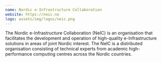 ```yaml
---
name: Nordic e-Infrastructure Collaboration
website: https://neic.no
logo: assets/img/logos/neic.png
---
```


The Nordic e-Infrastructure Collaboration (NeIC) is an organisation that
facilitates the development and operation of high-quality e-Infrastructure
solutions in areas of joint Nordic interest. The NeIC is a distributed
organisation consisting of technical experts from academic high-performance
computing centres across the Nordic countries.
